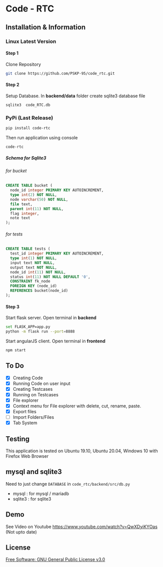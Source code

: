 # Code - RTC 

## Installation & Information

### Linux Latest Version

#### Step 1

Clone Repository

```bash
git clone https://github.com/PSKP-95/code_rtc.git
```

#### Step 2

Setup Database. In **backend/data** folder create sqlite3 database file

```bash
sqlite3  code_RTC.db
```

### PyPi (Last Release)

```bash
pip install code-rtc
```

Then run application using console

```bash
code-rtc
```

##### Schema for Sqlite3

###### for bucket

```sql
CREATE TABLE bucket (
  node_id integer PRIMARY KEY AUTOINCREMENT,
  type int(2) NOT NULL,
  node varchar(50) NOT NULL,
  file text,
  parent int(11) NOT NULL, 
  flag integer,
  note text
);
```



###### for tests

```sql
CREATE TABLE tests (
  test_id integer PRIMARY KEY AUTOINCREMENT,
  type int(1) NOT NULL,
  input text NOT NULL,
  output text NOT NULL,
  node_id int(11) NOT NULL,
  status int(11) NOT NULL DEFAULT '0',
  CONSTRAINT fk_node
  FOREIGN KEY (node_id)
  REFERENCES bucket(node_id)
);
```



#### Step 3

Start flask server. Open terminal in **backend**

```bash
set FLASK_APP=app.py
python -m flask run --port=8888
```

Start angularJS client. Open terminal in **frontend**

```bash
npm start
```

## To Do
- [x] Creating Code
- [x] Running Code on user input
- [x] Creating Testcases
- [x] Running on Testcases
- [x] File explorer
- [x] Context menu for File explorer with delete, cut, rename, paste.
- [x] Export files
- [ ] Import Folders/Files
- [x] Tab System

## Testing
This application is tested on Ubuntu 19.10, Ubuntu 20.04, Windows 10 with Firefox Web Browser

## mysql and sqlite3
Need to just change `DATABASE` in `code_rtc/backend/src/db.py`
- mysql : for mysql / mariadb
- sqlite3 : for sqlite3 

## Demo

See Video on Youtube https://www.youtube.com/watch?v=QwXDyiKYOas (Not upto date)

## License

[Free Software: GNU General Public License v3.0](https://github.com/PSKP-95/code_rtc/blob/master/LICENSE)